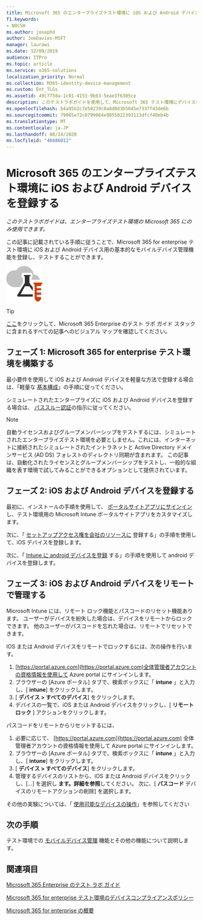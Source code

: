 ```yaml
---
title: Microsoft 365 のエンタープライズテスト環境に iOS および Android デバイスを登録する
f1.keywords:
- NOCSH
ms.author: josephd
author: JoeDavies-MSFT
manager: laurawi
ms.date: 12/09/2019
audience: ITPro
ms.topic: article
ms.service: o365-solutions
localization_priority: Normal
ms.collection: M365-identity-device-management
ms.custom: Ent_TLGs
ms.assetid: 49c7758a-1c01-4153-9b63-5eae3f6305ce
description: このテストラボガイドを使用して、Microsoft 365 テスト環境にデバイスを登録し、リモートで管理します。
ms.openlocfilehash: b4a95b2c7e58239c0a8d0d3b5045e7337f43de6b
ms.sourcegitcommit: 79065e72c0799064e9055022393113dfcf40eb4b
ms.translationtype: MT
ms.contentlocale: ja-JP
ms.lasthandoff: 08/14/2020
ms.locfileid: "46686012"
---
```

# <a name="enroll-ios-and-android-devices-in-your-microsoft-365-for-enterprise-test-environment"></a>Microsoft 365 のエンタープライズテスト環境に iOS および Android デバイスを登録する

*このテストラボガイドは、エンタープライズテスト環境の Microsoft 365 にのみ使用できます。*

この記事に記載されている手順に従うことで、Microsoft 365 for enterprise テスト環境に iOS および Android デバイス用の基本的なモバイルデバイス管理機能を登録し、テストすることができます。

![Microsoft クラウドのテスト ラボ ガイド](../media/m365-enterprise-test-lab-guides/cloud-tlg-icon.png)
  
> [!TIP]
> [ここ](../media/m365-enterprise-test-lab-guides/Microsoft365EnterpriseTLGStack.pdf)をクリックして、Microsoft 365 Enterprise のテスト ラボ ガイド スタックに含まれるすべての記事へのビジュアル マップを確認してください。

## <a name="phase-1-build-out-your-microsoft-365-for-enterprise-test-environment"></a>フェーズ 1: Microsoft 365 for enterprise テスト環境を構築する

最小要件を使用して iOS および Android デバイスを軽量な方法で登録する場合は、「軽量な [基本構成](lightweight-base-configuration-microsoft-365-enterprise.md)」の手順に従ってください。
  
シミュレートされたエンタープライズに iOS および Android デバイスを登録する場合は、 [パススルー認証](pass-through-auth-m365-ent-test-environment.md)の指示に従ってください。
  
> [!NOTE]
> 自動ライセンスおよびグループメンバーシップをテストするには、シミュレートされたエンタープライズテスト環境を必要としません。これには、インターネットに接続されたシミュレートされたイントラネットと Active Directory ドメインサービス (AD DS) フォレストのディレクトリ同期が含まれます。 この記事は、自動化されたライセンスとグループメンバーシップをテストし、一般的な組織を表す環境で試してみることができるオプションとして提供されています。 
>  

## <a name="phase-2-enroll-your-ios-and-android-devices"></a>フェーズ 2: iOS および Android デバイスを登録する

最初に、インストールの手順を使用して、 [ポータルサイトアプリにサインイン](https://docs.microsoft.com/intune-user-help/install-and-sign-in-to-the-intune-company-portal-app-ios) し、テスト環境用の Microsoft Intune ポータルサイトアプリをカスタマイズします。

次に、「 [セットアップアクセス権を会社のリソースに](https://docs.microsoft.com/intune-user-help/enroll-your-device-in-intune-ios) 登録する」の手順を使用して、iOS デバイスを登録します。

次に、「 [Intune に android デバイスを登録](https://docs.microsoft.com/intune-user-help/enroll-your-device-in-intune-android) する」の手順を使用して android デバイスを登録します。

## <a name="phase-3-manage-your-ios-and-android-devices-remotely"></a>フェーズ 3: iOS および Android デバイスをリモートで管理する

Microsoft Intune には、リモート ロック機能とパスコードのリセット機能あります。 ユーザーがデバイスを紛失した場合は、デバイスをリモートからロックできます。 他のユーザーがパスコードを忘れた場合は、リモートでリセットできます。
  
IOS または Android デバイスをリモートでロックするには、次の操作を行います。

1. [https://portal.azure.com](https://portal.azure.com)全体管理者アカウントの資格情報を使用して Azure portal にサインインします。
2. ブラウザーの [Azure ポータル] タブで、検索ボックスに「 **intune** 」と入力し、[ **intune**] をクリックします。
3. [ **デバイス > すべてのデバイス**] をクリックします。
4. デバイスの一覧で、iOS または Android デバイスをクリックし、[ **リモートロック** ] アクションをクリックします。

    
パスコードをリモートからリセットするには、

1. 必要に応じて、 [https://portal.azure.com](https://portal.azure.com) 全体管理者アカウントの資格情報を使用して Azure portal にサインインします。
2. ブラウザーの [Azure ポータル] タブで、検索ボックスに「 **intune** 」と入力し、[ **intune**] をクリックします。
3. [ **デバイス > すべてのデバイス**] をクリックします。
4. 管理するデバイスのリストから、iOS または Android デバイスをクリックし、[...] を選択し **ます。詳細を参照**してください。 次に、[ **パスコード** デバイスのリモートアクションの削除] を選択します。

その他の実験については、「 [使用可能なデバイスの操作](https://docs.microsoft.com/intune/device-management#available-device-actions)」を参照してください

    
## <a name="next-step"></a>次の手順

テスト環境での [モバイルデバイス管理](m365-enterprise-test-lab-guides.md#mobile-device-management) 機能とその他の機能について説明します。

## <a name="see-also"></a>関連項目

[Microsoft 365 Enterprise のテスト ラボ ガイド](m365-enterprise-test-lab-guides.md)
  
[Microsoft 365 for enterprise テスト環境のデバイスコンプライアンスポリシー](mam-policies-for-your-microsoft-365-enterprise-dev-test-environment.md)
  
[Microsoft 365 for enterprise の概要](microsoft-365-overview.md)

